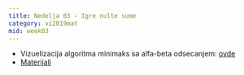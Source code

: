 ```yaml
---
title: Nedelja 03 - Igre nulte sume
category: vi2019mat
mid: week03
---
```

- Vizuelizacija algoritma minimaks sa alfa-beta odsecanjem: <a target="_blank" href="http://homepage.ufp.pt/jtorres/ensino/ia/alfabeta.html">ovde</a>
- <a target="_blank" href="https://github.com/matfvi/vi/tree/master/2019.2020/03.minimax">Materijali</a>
